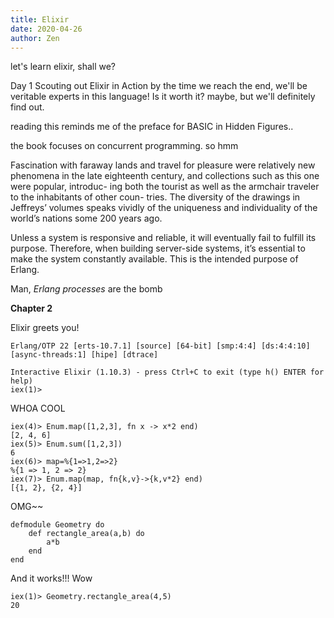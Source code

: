 ```yaml
---
title: Elixir
date: 2020-04-26
author: Zen
---
```


let's learn elixir, shall we?

Day 1
Scouting out Elixir in Action
by the time we reach the end, we'll be veritable experts in this language! Is it worth it? maybe, but we'll definitely find out.

reading this reminds me of the preface for BASIC in Hidden Figures..

the book focuses on concurrent programming. so hmm

Fascination with faraway lands and travel for pleasure were relatively new phenomena in the late eighteenth century, and collections such as this one were popular, introduc- ing both the tourist as well as the armchair traveler to the inhabitants of other coun- tries. The diversity of the drawings in Jeffreys’ volumes speaks vividly of the uniqueness and individuality of the world’s nations some 200 years ago.

Unless a system is responsive and reliable, it will eventually fail to fulfill its purpose. Therefore, when building server-side systems, it’s essential to make the system constantly available. This is the intended purpose of Erlang.

Man, *Erlang processes* are the bomb

**Chapter 2**

Elixir greets you!
```
Erlang/OTP 22 [erts-10.7.1] [source] [64-bit] [smp:4:4] [ds:4:4:10] [async-threads:1] [hipe] [dtrace]

Interactive Elixir (1.10.3) - press Ctrl+C to exit (type h() ENTER for help)
iex(1)>
```

WHOA COOL
```
iex(4)> Enum.map([1,2,3], fn x -> x*2 end)
[2, 4, 6]
iex(5)> Enum.sum([1,2,3])
6
iex(6)> map=%{1=>1,2=>2}
%{1 => 1, 2 => 2}
iex(7)> Enum.map(map, fn{k,v}->{k,v*2} end)
[{1, 2}, {2, 4}]
```

OMG~~
```
defmodule Geometry do
    def rectangle_area(a,b) do
        a*b
    end
end
```
And it works!!! Wow

```
iex(1)> Geometry.rectangle_area(4,5)
20
```
